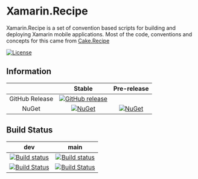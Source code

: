# Xamarin.Recipe

Xamarin.Recipe is a set of convention based scripts for building and deploying Xamarin mobile applications. Most of the code, conventions and concepts for this came from [Cake.Recipe](https://github.com/cake-contrib/Cake.Recipe)

[![License](http://img.shields.io/:license-mit-blue.svg)](https://github.com/RocketSurgeonsGuild/Xamarin.Recipe/blob/dev/LICENSE)

## Information

| | Stable | Pre-release |
|:--:|:--:|:--:|
|GitHub Release|[![GitHub release](https://img.shields.io/github/release/RocketSurgeonsGuild/Xamarin.Recipe.svg)](https://github.com/RocketSurgeonsGuild/Xamarin.Recipe/releases/latest)|
|NuGet|[![NuGet](https://img.shields.io/nuget/v/Rocket.Surgery.Xamarin.Recipe.svg)](https://www.nuget.org/packages/Rocket.Surgery.Xamarin.Recipe)|[![NuGet](https://img.shields.io/nuget/vpre/Rocket.Surgery.Xamarin.Recipe.svg)](https://www.nuget.org/packages/Rocket.Surgery.Xamarin.Recipe)|

## Build Status

|dev|main|
|:--:|:--:|
[![Build status](https://ci.appveyor.com/api/projects/status/mbn32rx9rc874dqm/branch/dev?svg=true)](https://ci.appveyor.com/project/RocketSurgeonsGuild/xamarin-recipe/branch/dev)|[![Build status](https://ci.appveyor.com/api/projects/status/mbn32rx9rc874dqm/branch/main?svg=true)](https://ci.appveyor.com/project/RocketSurgeonsGuild/xamarin-recipe/branch/main)|
[![Build Status](https://dev.azure.com/rocketsurgeonsguild/Libraries/_apis/build/status/RSG.Xamarin.Recipe?branchName=dev)](https://dev.azure.com/rocketsurgeonsguild/Libraries/_build/latest?definitionId=25&branchName=dev)|[![Build Status](https://dev.azure.com/rocketsurgeonsguild/Libraries/_apis/build/status/RSG.Xamarin.Recipe?branchName=main)](https://dev.azure.com/rocketsurgeonsguild/Libraries/_build/latest?definitionId=25&branchName=main)